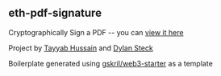 ## eth-pdf-signature

Cryptographically Sign a PDF -- you can [view it here](https://eth-pdf-signature.vercel.app/)

Project by [Tayyab Hussain](https://www.tayyabh.com/) and [Dylan Steck](https://dylansteck.com)

Boilerplate generated using [gskril/web3-starter](https://github.com/gskril/web3-starter) as a template